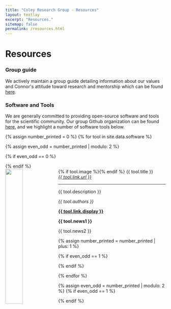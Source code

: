 ```yaml
---
title: "Coley Research Group - Resources"
layout: textlay
excerpt: "Resources."
sitemap: false
permalink: /resources.html
---
```


# Resources

### Group guide

We actively maintain a group guide detailing information about our values and Connor's attitude toward research and mentorship which can be found [here](https://docs.google.com/document/d/1K10WS0Bey9AGr17bpiak-A1dhQrkv5BBsQrsrwQ-H2g/edit).

### Software and Tools

We are generally committed to providing open-source software and tools for the scientific community. Our group Github organization can be found [here](https://github.com/coleygroup), and we highlight a number of software tools below.

{% assign number_printed = 0 %}
{% for tool in site.data.software %}

{% assign even_odd = number_printed | modulo: 2 %}

{% if even_odd == 0 %}
<div class="row">
{% endif %}

<div class="col-sm-6 clearfix">
 <div class="well">
  {% if tool.image %}<img src="{{ site.url }}{{ site.baseurl }}/images/logopic/{{ tool.image }}" class="software-img" width="33%" style="float: left" />{% endif %}
  <pubtit>{{ tool.title }}</pubtit>
  <br/>
  <i> <a href="{{ tool.link.url }}"> {{ tool.link.url }} </a> </i>
  <hr>
  <p>{{ tool.description }}</p>
  <p><em>{{ tool.authors }}</em></p>
  <p><strong><a href="{{ tool.link.url }}">{{ tool.link.display }}</a></strong></p>
  <p class="text-danger"><strong> {{ tool.news1 }}</strong></p>
  <p> {{ tool.news2 }}</p>
 </div>
</div>

{% assign number_printed = number_printed | plus: 1 %}

{% if even_odd == 1 %}
</div>
{% endif %}

{% endfor %}

{% assign even_odd = number_printed | modulo: 2 %}
{% if even_odd == 1 %}
</div>
{% endif %}